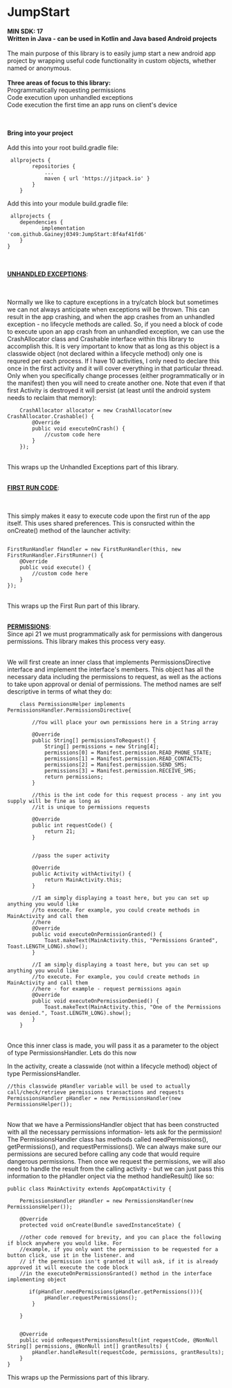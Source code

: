 # JumpStart


<b>MIN SDK: 17</b><br>
<b>Written in Java - can be used in Kotlin and Java based Android projects</b><br><br>
The main purpose of this library is to easily jump start a new android app project by wrapping useful code functionality in custom objects, whether named or anonymous.<br><br>
<b>Three areas of focus to this library:</b><br>
Programmatically requesting permissions<br>
Code execution upon unhandled exceptions <br>
Code execution the first time an app runs on client's device<br><br><br>

<b>Bring into your project</b><br><br>
Add this into your root build.gradle file:<br>
```
 allprojects {		
		repositories {
			...
			maven { url 'https://jitpack.io' }
		}
	}

```
Add this into your module build.gradle file:<br>
```
 allprojects {
	dependencies {
	       implementation 'com.github.Gaineyj0349:JumpStart:8f4af41fd6'
	}
}
```

<br><br>
<b><U>UNHANDLED EXCEPTIONS</U></b>:<br>
<br><br>

Normally we like to capture exceptions in a try/catch block but sometimes we can not always anticipate when exceptions will be thrown. 
This can result in the app crashing, and when the app crashes from an unhandled exception - no lifecycle methods are called. So,
if you need a block of code to execute upon an app crash from an unhandled exception, we can use the CrashAllocator class and Crashable interface within this library to accomplish this. It is very important to know that as long as this object is a classwide object (not declared within a lifecycle method) only one is requred per each process. If I have 10 activities, I only need to declare this once in the first activity and it will cover everything in that particular thread. Only when you specifically change processes (either programmatically or in the manifest) then you will need to create another one. Note that even if that first Activity is destroyed it will persist (at least until the android system needs to reclaim that memory):
```
    CrashAllocator allocator = new CrashAllocator(new CrashAllocator.Crashable() {
        @Override
        public void executeOnCrash() {
            //custom code here
        }
    });
```
<br>This wraps up the Unhandled Exceptions part of this library.<br><br>


<b><U>FIRST RUN CODE</U></b>:<br>
<br><br>

This simply makes it easy to execute code upon the first run of the app itself. This uses shared preferences. This is consructed within the onCreate() method of the launcher activity:
```

FirstRunHandler fHandler = new FirstRunHandler(this, new FirstRunHandler.FirstRunner() {
    @Override
    public void execute() {
        //custom code here
    }
});
```
<br>This wraps up the First Run part of this library.<br><br>


<b><U>PERMISSIONS</U></b>:<br>
Since api 21 we must programmatically ask for permissions with dangerous permissions. This library makes this process very easy.
<br><br>

We will first create an inner class that implements PermissionsDirective interface and implement the interface's members. This object has all the necessary data including the permissions to request, as well as the actions to take upon approval or denial of permissions. The method names are self descriptive in terms of what they do:<br>
```
    class PermissionsHelper implements PermissionsHandler.PermissionsDirective{

        //You will place your own permissions here in a String array
        
        @Override
        public String[] permissionsToRequest() {
            String[] permissions = new String[4];
            permissions[0] = Manifest.permission.READ_PHONE_STATE;
            permissions[1] = Manifest.permission.READ_CONTACTS;
            permissions[2] = Manifest.permission.SEND_SMS;
            permissions[3] = Manifest.permission.RECEIVE_SMS;
            return permissions;
        }

        //this is the int code for this request process - any int you supply will be fine as long as
        //it is unique to permissions requests
        
        @Override
        public int requestCode() {
            return 21;
        }
        

        //pass the super activity
        
        @Override
        public Activity withActivity() {
            return MainActivity.this;
        }

        //I am simply displaying a toast here, but you can set up anything you would like
        //to execute. For example, you could create methods in MainActivity and call them
        //here
        @Override
        public void executeOnPermissionGranted() {
            Toast.makeText(MainActivity.this, "Permissions Granted", Toast.LENGTH_LONG).show();
        }

        //I am simply displaying a toast here, but you can set up anything you would like
        //to execute. For example, you could create methods in MainActivity and call them
        //here - for example - request permissions again
        @Override
        public void executeOnPermissionDenied() {
            Toast.makeText(MainActivity.this, "One of the Permissions was denied.", Toast.LENGTH_LONG).show();
        }
    }
```
<br>
Once this inner class is made, you will pass it as a parameter to the object of type PermissionsHandler. Lets do this now
<br>

In the activity, create a classwide (not within a lifecycle method) object of type PermissionsHandler.
```
//this classwide pHandler variable will be used to actually call/check/retrieve permissions transactions and requests
PermissionsHandler pHandler = new PermissionsHandler(new PermissionsHelper());
```
<br>
Now that we have a PermissionsHandler object that has been constructed with all the necessary permissions information- lets ask for the permission! The PermissionsHandler class has methods called needPermissions(), getPermissions(), and requestPermissions(). We can always make sure our permissions are secured before calling any code that would require dangerous permissions. Then once we request the permissions, we will also need to handle the result from the calling activity - but we can just pass this information to the pHandler onject via the method handleResult() like so:<br>

```
public class MainActivity extends AppCompatActivity {

    PermissionsHandler pHandler = new PermissionsHandler(new PermissionsHelper());

    @Override
    protected void onCreate(Bundle savedInstanceState) {
    
 	//other code removed for brevity, and you can place the following if block anywhere you would like. For
	//example, if you only want the permission to be requested for a button click, use it in the listener. and
	// if the permission isn't granted it will ask, if it is already approved it will execute the code block
	//in the executeOnPermissionsGranted() method in the interface implementing object
 	
	   if(pHandler.needPermissions(pHandler.getPermissions())){
            pHandler.requestPermissions();
        }
	
    }
    
    
    @Override
    public void onRequestPermissionsResult(int requestCode, @NonNull String[] permissions, @NonNull int[] grantResults) {
        pHandler.handleResult(requestCode, permissions, grantResults);
    }
}

```

This wraps up the Permissions part of this library.


